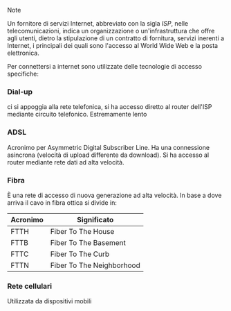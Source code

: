 >[!note]
>Un fornitore di servizi Internet, abbreviato con la sigla *ISP*, nelle telecomunicazioni, indica un organizzazione o un'infrastruttura che offre agli utenti, dietro la stipulazione di un contratto di fornitura, servizi inerenti a Internet, i principali dei quali sono l'accesso al World Wide Web e la posta elettronica.

Per connettersi a internet sono utilizzate delle tecnologie di accesso specifiche:
### Dial-up
ci si appoggia alla rete telefonica, si ha accesso diretto al router dell'ISP mediante circuito telefonico. Estremamente lento

### ADSL
Acronimo per Asymmetric Digital Subscriber Line. Ha una connessione asincrona (velocità di upload differente da download). Si ha accesso al router mediante rete dati ad alta velocità.

### Fibra
È una rete di accesso di nuova generazione ad alta velocità. In base a dove arriva il cavo in fibra ottica si divide in:

| Acronimo | Significato |
| ---- | ---- |
| FTTH | Fiber To The House |
| FTTB | Fiber To The Basement |
| FTTC | Fiber To The Curb |
| FTTN | Fiber To The Neighborhood |
### Rete cellulari
Utilizzata da dispositivi mobili